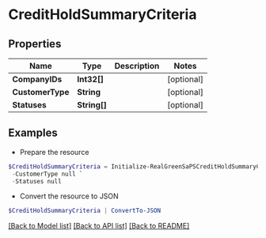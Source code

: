 # CreditHoldSummaryCriteria
## Properties

Name | Type | Description | Notes
------------ | ------------- | ------------- | -------------
**CompanyIDs** | **Int32[]** |  | [optional] 
**CustomerType** | **String** |  | [optional] 
**Statuses** | **String[]** |  | [optional] 

## Examples

- Prepare the resource
```powershell
$CreditHoldSummaryCriteria = Initialize-RealGreenSaPSCreditHoldSummaryCriteria  -CompanyIDs null `
 -CustomerType null `
 -Statuses null
```

- Convert the resource to JSON
```powershell
$CreditHoldSummaryCriteria | ConvertTo-JSON
```

[[Back to Model list]](../README.md#documentation-for-models) [[Back to API list]](../README.md#documentation-for-api-endpoints) [[Back to README]](../README.md)

